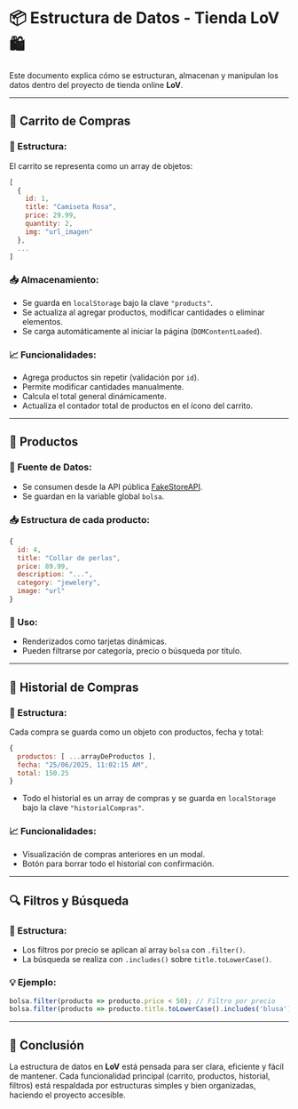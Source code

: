 # 📦 Estructura de Datos - Tienda LoV 🛍️

Este documento explica cómo se estructuran, almacenan y manipulan los datos dentro del proyecto de tienda online **LoV**.

---

## 🛒 Carrito de Compras

### 📌 Estructura:
El carrito se representa como un array de objetos:

```js
[
  {
    id: 1,
    title: "Camiseta Rosa",
    price: 29.99,
    quantity: 2,
    img: "url_imagen"
  },
  ...
]
```

### 📥 Almacenamiento:
- Se guarda en `localStorage` bajo la clave `"products"`.
- Se actualiza al agregar productos, modificar cantidades o eliminar elementos.
- Se carga automáticamente al iniciar la página (`DOMContentLoaded`).

### 📈 Funcionalidades:
- Agrega productos sin repetir (validación por `id`).
- Permite modificar cantidades manualmente.
- Calcula el total general dinámicamente.
- Actualiza el contador total de productos en el ícono del carrito.

---

## 📁 Productos

### 📌 Fuente de Datos:
- Se consumen desde la API pública [FakeStoreAPI](https://fakestoreapi.com/products).
- Se guardan en la variable global `bolsa`.

### 📥 Estructura de cada producto:

```js
{
  id: 4,
  title: "Collar de perlas",
  price: 89.99,
  description: "...",
  category: "jewelery",
  image: "url"
}
```

### 🧠 Uso:
- Renderizados como tarjetas dinámicas.
- Pueden filtrarse por categoría, precio o búsqueda por título.

---

## 🧾 Historial de Compras

### 📌 Estructura:
Cada compra se guarda como un objeto con productos, fecha y total:

```js
{
  productos: [ ...arrayDeProductos ],
  fecha: "25/06/2025, 11:02:15 AM",
  total: 150.25
}
```

- Todo el historial es un array de compras y se guarda en `localStorage` bajo la clave `"historialCompras"`.

### 📈 Funcionalidades:
- Visualización de compras anteriores en un modal.
- Botón para borrar todo el historial con confirmación.

---

## 🔍 Filtros y Búsqueda

### 🎯 Estructura:
- Los filtros por precio se aplican al array `bolsa` con `.filter()`.
- La búsqueda se realiza con `.includes()` sobre `title.toLowerCase()`.

### 💡 Ejemplo:
```js
bolsa.filter(producto => producto.price < 50); // Filtro por precio
bolsa.filter(producto => producto.title.toLowerCase().includes('blusa')); // Búsqueda
```

---

## 📌 Conclusión

La estructura de datos en **LoV** está pensada para ser clara, eficiente y fácil de mantener. Cada funcionalidad principal (carrito, productos, historial, filtros) está respaldada por estructuras simples y bien organizadas, haciendo el proyecto accesible.
